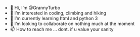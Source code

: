 - 👋 Hi, I’m @GrannyTurbo
- 👀 I’m interested in coding, climbing and hiking
- 🌱 I’m currently learning html and python 3
- 💞️ I’m looking to collaborate on nothing much at the moment
- 📫 How to reach me ... dont. if u value your sanity

<!---
GrannyTurbo/GrannyTurbo is a ✨ special ✨ repository because its `README.md` (this file) appears on your GitHub profile.
You can click the Preview link to take a look at your changes.
--->
